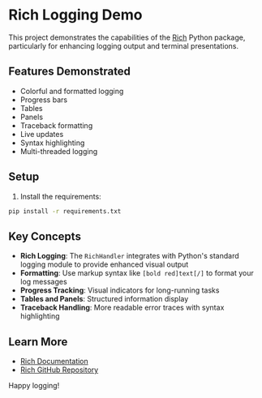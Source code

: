 # Rich Logging Demo

This project demonstrates the capabilities of the [Rich](https://github.com/Textualize/rich) Python package, particularly for enhancing logging output and terminal presentations.

## Features Demonstrated

- Colorful and formatted logging
- Progress bars
- Tables
- Panels
- Traceback formatting
- Live updates
- Syntax highlighting
- Multi-threaded logging

## Setup

1. Install the requirements:

```bash
pip install -r requirements.txt
```

## Key Concepts

- **Rich Logging**: The `RichHandler` integrates with Python's standard logging module to provide enhanced visual output
- **Formatting**: Use markup syntax like `[bold red]text[/]` to format your log messages
- **Progress Tracking**: Visual indicators for long-running tasks
- **Tables and Panels**: Structured information display
- **Traceback Handling**: More readable error traces with syntax highlighting

## Learn More

- [Rich Documentation](https://rich.readthedocs.io/)
- [Rich GitHub Repository](https://github.com/Textualize/rich)

Happy logging!
